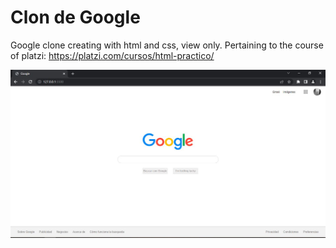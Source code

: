 # Clon de Google

Google clone creating with html and css, view only. Pertaining to the course of platzi: https://platzi.com/cursos/html-practico/

![Image text](https://raw.githubusercontent.com/julian1david/ClonGoogleOnlyView/main/img/Capture.JPG)